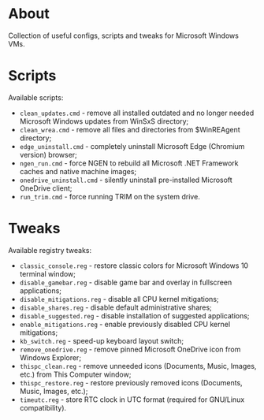 # About

Collection of useful configs, scripts and tweaks for Microsoft Windows VMs.

# Scripts

Available scripts:

  * `clean_updates.cmd` - remove all installed outdated and no longer needed Microsoft Windows updates from WinSxS directory;
  * `clean_wrea.cmd` - remove all files and directories from $WinREAgent directory;
  * `edge_uninstall.cmd` - completely uninstall Microsoft Edge (Chromium version) browser;
  * `ngen_run.cmd` - force NGEN to rebuild all Microsoft .NET Framework caches and native machine images;
  * `onedrive_uninstall.cmd` - silently uninstall pre-installed Microsoft OneDrive client;
  * `run_trim.cmd` - force running TRIM on the system drive.

# Tweaks

Available registry tweaks:

  * `classic_console.reg` - restore classic colors for Microsoft Windows 10 terminal window;
  * `disable_gamebar.reg` - disable game bar and overlay in fullscreen applications;
  * `disable_mitigations.reg` - disable all CPU kernel mitigations;
  * `disable_shares.reg` - disable default administrative shares;
  * `disable_suggested.reg` - disable installation of suggested applications;
  * `enable_mitigations.reg` - enable previously disabled CPU kernel mitigations;
  * `kb_switch.reg` - speed-up keyboard layout switch;
  * `remove_onedrive.reg` - remove pinned Microsoft OneDrive icon from Windows Explorer;
  * `thispc_clean.reg` - remove unneeded icons (Documents, Music, Images, etc.) from This Computer window;
  * `thispc_restore.reg` - restore previously removed icons (Documents, Music, Images, etc.);
  * `timeutc.reg` - store RTC clock in UTC format (required for GNU/Linux compatibility).
